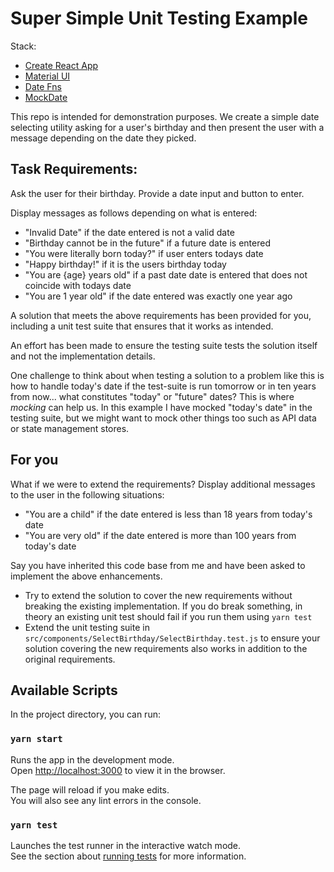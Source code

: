# Super Simple Unit Testing Example

Stack:
- [Create React App](https://github.com/facebook/create-react-app)
- [Material UI](https://material-ui.com/)
- [Date Fns](https://date-fns.org/)
- [MockDate](https://www.npmjs.com/package/mockdate)

This repo is intended for demonstration purposes.  We create a simple date selecting utility asking for a user's birthday and then present the user with a message depending on the date they picked.

## Task Requirements:
Ask the user for their birthday. Provide a date input and button to enter.

Display messages as follows depending on what is entered:

- "Invalid Date" if the date entered is not a valid date
- "Birthday cannot be in the future" if a future date is entered
- "You were literally born today?" if user enters todays date
- "Happy birthday!" if it is the users birthday today
- "You are {age} years old" if a past date date is entered that does not coincide with todays date
- "You are 1 year old" if the date entered was exactly one year ago

A solution that meets the above requirements has been provided for you, including a unit test suite that ensures that it works as intended.  

An effort has been made to ensure the testing suite tests the solution itself and not the implementation details.

One challenge to think about when testing a solution to a problem like this is how to handle today's date if the test-suite is run tomorrow or in ten years from now... what constitutes "today" or "future" dates?  This is where *mocking* can help us.  In this example I have mocked "today's date" in the testing suite, but we might want to mock other things too such as API data or state management stores.

## For you

What if we were to extend the requirements? Display additional messages to the user in the following situations:

- "You are a child" if the date entered is less than 18 years from today's date
- "You are very old" if the date entered is more than 100 years from today's date

Say you have inherited this code base from me and have been asked to implement the above enhancements.  

- Try to extend the solution to cover the new requirements without breaking the existing implementation.  If you do break something, in theory an existing unit test should fail if you run them using `yarn test`
- Extend the unit testing suite in `src/components/SelectBirthday/SelectBirthday.test.js` to ensure your solution covering the new requirements also works in addition to the original requirements.

## Available Scripts

In the project directory, you can run:

### `yarn start`

Runs the app in the development mode.<br />
Open [http://localhost:3000](http://localhost:3000) to view it in the browser.

The page will reload if you make edits.<br />
You will also see any lint errors in the console.

### `yarn test`

Launches the test runner in the interactive watch mode.<br />
See the section about [running tests](https://facebook.github.io/create-react-app/docs/running-tests) for more information.

